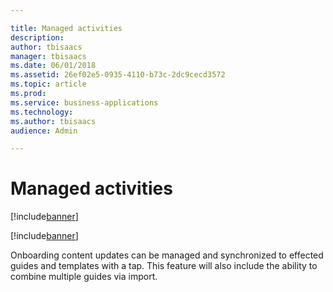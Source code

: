 ```yaml
---

title: Managed activities
description: 
author: tbisaacs
manager: tbisaacs
ms.date: 06/01/2018
ms.assetid: 26ef02e5-0935-4110-b73c-2dc9cecd3572
ms.topic: article
ms.prod: 
ms.service: business-applications
ms.technology: 
ms.author: tbisaacs
audience: Admin

---
```

#  Managed activities

[!include[banner](../../../includes/banner.md)]

[!include[banner](../../../includes/public-preview.md)]

Onboarding content updates can be managed and synchronized to effected guides and templates with a tap. This feature will also include the ability to combine multiple guides via import.